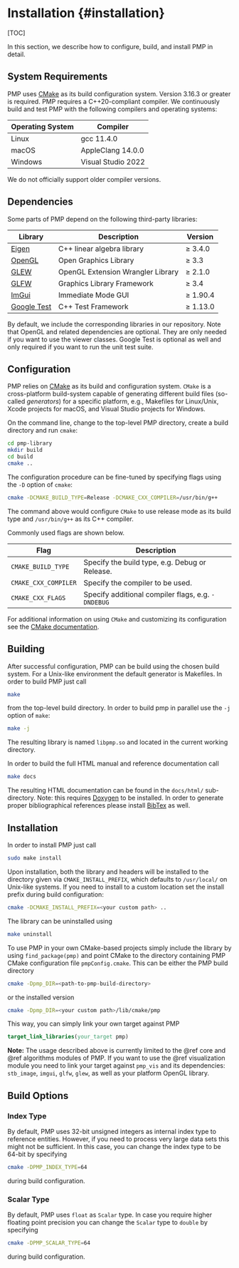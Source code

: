 # Installation {#installation}

[TOC]

In this section, we describe how to configure, build, and install PMP in detail.

## System Requirements

PMP uses [CMake](http://www.cmake.org) as its build configuration system. Version 3.16.3 or greater is required. PMP requires a C++20-compliant compiler. We continuously build and test PMP with the following compilers and operating systems:

| Operating System | Compiler           |
| ---------------- | ------------------ |
| Linux            | gcc 11.4.0         |
| macOS            | AppleClang 14.0.0  |
| Windows          | Visual Studio 2022 |

We do not officially support older compiler versions.

## Dependencies

Some parts of PMP depend on the following third-party libraries:

| Library                                             | Description                       | Version     |
| --------------------------------------------------- | --------------------------------- | ----------- |
| [Eigen](http://eigen.tuxfamily.org)                 | C++ linear algebra library        | &ge; 3.4.0  |
| [OpenGL](http://opengl.org)                         | Open Graphics Library             | &ge; 3.3    |
| [GLEW](http://glew.sourceforge.net)                 | OpenGL Extension Wrangler Library | &ge; 2.1.0  |
| [GLFW](http://glfw.org)                             | Graphics Library Framework        | &ge; 3.4    |
| [ImGui](https://github.com/ocornut/imgui)           | Immediate Mode GUI                | &ge; 1.90.4 |
| [Google Test](https://github.com/google/googletest) | C++ Test Framework                | &ge; 1.13.0 |

By default, we include the corresponding libraries in our repository. Note that OpenGL and related dependencies are optional. They are only needed if you want to use the viewer classes. Google Test is optional as well and only required if you want to run the unit test suite.

## Configuration

PMP relies on [CMake](http://www.cmake.org) as its build and configuration system. `CMake` is a cross-platform build-system capable of generating different build files (so-called _generators_) for a specific platform, e.g., Makefiles for Linux/Unix, Xcode projects for macOS, and Visual Studio projects for Windows.

On the command line, change to the top-level PMP directory, create a build directory and run `cmake`:

```sh
cd pmp-library
mkdir build
cd build
cmake ..
```

The configuration procedure can be fine-tuned by specifying flags using the `-D` option of `cmake`:

```sh
cmake -DCMAKE_BUILD_TYPE=Release -DCMAKE_CXX_COMPILER=/usr/bin/g++
```

The command above would configure `CMake` to use release mode as its build type and `/usr/bin/g++` as its C++ compiler.

Commonly used flags are shown below.

| Flag                 | Description                                        |
| -------------------- | -------------------------------------------------- |
| `CMAKE_BUILD_TYPE`   | Specify the build type, e.g. Debug or Release.     |
| `CMAKE_CXX_COMPILER` | Specify the compiler to be used.                   |
| `CMAKE_CXX_FLAGS`    | Specify additional compiler flags, e.g. `-DNDEBUG` |

For additional information on using `CMake` and customizing its configuration see the [CMake documentation](http://cmake.org/cmake/help/documentation.html).

## Building

After successful configuration, PMP can be build using the chosen build system. For a Unix-like environment the default generator is Makefiles. In order to build PMP just call

```sh
make
```

from the top-level build directory. In order to build pmp in parallel use the `-j` option of `make`:

```sh
make -j
```

The resulting library is named `libpmp.so` and located in the current working directory.

In order to build the full HTML manual and reference documentation call

```sh
make docs
```

The resulting HTML documentation can be found in the `docs/html/` sub-directory. Note: this requires [Doxygen](http://www.doxygen.nl/) to be installed. In order to generate proper bibliographical references please install [BibTex](http://www.bibtex.org/) as well.

## Installation

In order to install PMP just call

```sh
sudo make install
```

Upon installation, both the library and headers will be installed to the directory given via `CMAKE_INSTALL_PREFIX`, which defaults to `/usr/local/` on Unix-like systems. If you need to install to a custom location set the install prefix during build configuration:

```sh
cmake -DCMAKE_INSTALL_PREFIX=<your custom path> ..
```

The library can be uninstalled using

```sh
make uninstall
```

To use PMP in your own CMake-based projects simply include the library by using `find_package(pmp)` and point CMake to the directory containing PMP CMake configuration file `pmpConfig.cmake`. This can be either the PMP build directory

```sh
cmake -Dpmp_DIR=<path-to-pmp-build-directory>
```

or the installed version

```sh
cmake -Dpmp_DIR=<your custom path>/lib/cmake/pmp
```

This way, you can simply link your own target against PMP

```cmake
target_link_libraries(your_target pmp)
```

**Note:** The usage described above is currently limited to the @ref core and @ref algorithms modules of PMP. If you want to use the @ref visualization module you need to link your target against `pmp_vis` and its dependencies: `stb_image`, `imgui`, `glfw`, `glew`, as well as your platform OpenGL library.

## Build Options

### Index Type

By default, PMP uses 32-bit unsigned integers as internal index type to reference entities. However, if you need to process very large data sets this might not be sufficient. In this case, you can change the index type to be 64-bit by specifying

```sh
cmake -DPMP_INDEX_TYPE=64
```

during build configuration.

### Scalar Type

By default, PMP uses `float` as `Scalar` type. In case you require higher floating point precision you can change the `Scalar` type to `double` by specifying

```sh
cmake -DPMP_SCALAR_TYPE=64
```

during build configuration.
